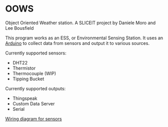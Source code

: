 # OOWS

Object Oriented Weather station.
A SLICEIT project by Daniele Moro and Lee Bousfield

This program works as an ESS, or Environmental Sensing Station. It uses an [Arduino](https://www.arduino.cc/) to collect data from sensors and output it to various sources.  

Currently supported sensors:
- DHT22
- Thermistor
- Thermocouple (WIP)
- Tipping Bucket

Currently supported outputs:
- Thingspeak
- Custom Data Server
- Serial

[Wiring diagram for sensors](https://drive.google.com/file/d/0B9G6d3O57cmAMTVMdGJuZTl4MFk/view?usp=sharing)
